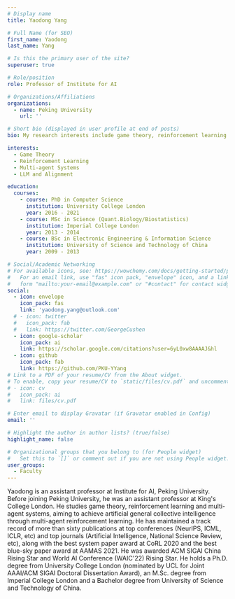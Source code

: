 ```yaml
---
# Display name
title: Yaodong Yang

# Full Name (for SEO)
first_name: Yaodong
last_name: Yang

# Is this the primary user of the site?
superuser: true

# Role/position
role: Professor of Institute for AI

# Organizations/Affiliations
organizations:
  - name: Peking University
    url: ''

# Short bio (displayed in user profile at end of posts)
bio: My research interests include game theory, reinforcement learning and multi-agent systems, aiming to achieve artificial general collective intelligence through multi-agent reinforcement learning.

interests:
  - Game Theory
  - Reinforcement Learning
  - Multi-agent Systems
  - LLM and Alignment

education:
  courses:
    - course: PhD in Computer Science
      institution: University College London
      year: 2016 - 2021
    - course: MSc in Science (Quant.Biology/Biostatistics)
      institution: Imperial College London
      year: 2013 - 2014
    - course: BSc in Electronic Engineering & Information Science
      institution: University of Science and Technology of China
      year: 2009 - 2013

# Social/Academic Networking
# For available icons, see: https://wowchemy.com/docs/getting-started/page-builder/#icons
#   For an email link, use "fas" icon pack, "envelope" icon, and a link in the
#   form "mailto:your-email@example.com" or "#contact" for contact widget.
social:
  - icon: envelope
    icon_pack: fas
    link: 'yaodong.yang@outlook.com'
  # - icon: twitter
  #   icon_pack: fab
  #   link: https://twitter.com/GeorgeCushen
  - icon: google-scholar
    icon_pack: ai
    link: https://scholar.google.com/citations?user=6yL0xw8AAAAJ&hl
  - icon: github
    icon_pack: fab
    link: https://github.com/PKU-YYang
# Link to a PDF of your resume/CV from the About widget.
# To enable, copy your resume/CV to `static/files/cv.pdf` and uncomment the lines below.
# - icon: cv
#   icon_pack: ai
#   link: files/cv.pdf

# Enter email to display Gravatar (if Gravatar enabled in Config)
email: ''

# Highlight the author in author lists? (true/false)
highlight_name: false

# Organizational groups that you belong to (for People widget)
#   Set this to `[]` or comment out if you are not using People widget.
user_groups:
  - Faculty
---
```


Yaodong is an assistant professor at Institute for AI, Peking University. Before joining Peking University, he was an assistant professor at King's College London. He studies game theory, reinforcement learning and multi-agent systems, aiming to achieve artificial general collective intelligence through multi-agent reinforcement learning. He has maintained a track record of more than sixty publications at top conferences (NeurIPS, ICML, ICLR, etc) and top journals (Artificial Intelligence, National Science Review, etc), along with the best system paper award at CoRL 2020 and the best blue-sky paper award at AAMAS 2021. He was awarded ACM SIGAI China Rising Star and World AI Conference (WAIC'22) Rising Star. He holds a Ph.D. degree from University College London (nominated by UCL for Joint AAAI/ACM SIGAI Doctoral Dissertation Award), an M.Sc. degree from Imperial College London and a Bachelor degree from University of Science and Technology of China.
